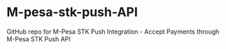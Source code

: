 # M-pesa-stk-push-API
GitHub repo for M-Pesa STK Push Integration - Accept Payments through M-Pesa STK Push API
